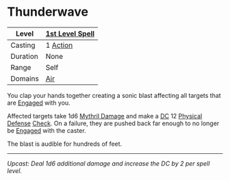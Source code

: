 # Thunderwave

| Level    | [1st Level Spell](1st%20Level%20Spells.md)          |
| -------- | --------------------------------------------------- |
| Casting  | 1 [Action](../../../../Game%20Procedures/Core%20Procedures/Action.md) |
| Duration | None                                                |
| Range    | Self                                                |
| Domains  | [Air](../../Spell%20Domains/Air.md)              |

You clap your hands together creating a sonic blast affecting all targets that are [Engaged](../../../../Game%20Procedures/Conditions/Engaged.md) with you.

Affected targets take 1d6 [Mythril Damage](../../../../Game%20Procedures/Combat/Damage/Damage%20Types/Mythril%20Damage.md) and make a [DC](../../../../Game%20Procedures/Core%20Procedures/DC.md) 12 [Physical Defense](../../../../Player%20Characters/Derived%20Statistics/Physical%20Defense.md) [Check](../../../../Game%20Procedures/Core%20Procedures/Check.md). On a failure, they are pushed back far enough to no longer be [Engaged](../../../../Game%20Procedures/Conditions/Engaged.md) with the caster.

The blast is audible for hundreds of feet.

---
*Upcast: Deal 1d6 additional damage and increase the DC by 2 per spell level.*
